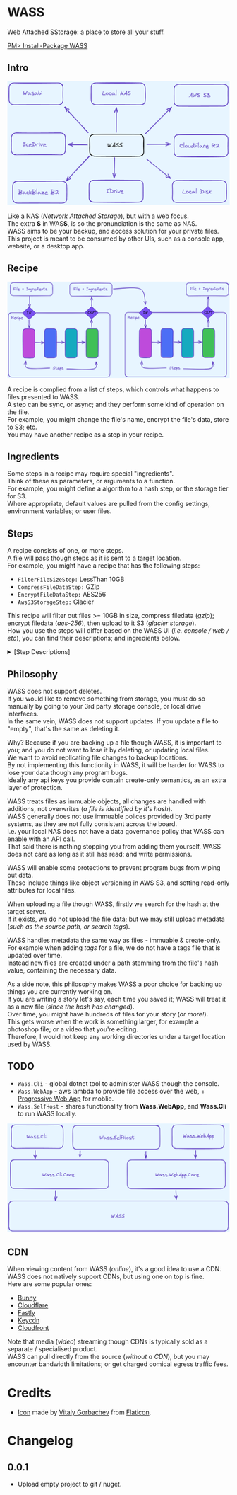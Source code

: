 # WASS
Web Attached SStorage: a place to store all your stuff.  

[PM> Install-Package WASS](https://www.nuget.org/packages/WASS/)  

## Intro

![Wass Overview](assets/images/wass-overview.png)

Like a NAS (*Network Attached Storage*), but with a web focus.  
The extra **S** in WAS**S**, is so the pronunciation is the same as NAS.  
WASS aims to be your backup, and access solution for your private files.  
This project is meant to be consumed by other UIs, such as a console app, website, or a desktop app.  

## Recipe

![Recipe Steps](assets/images/wass-recipe-steps.png)

A recipe is complied from a list of steps, which controls what happens to files presented to WASS.  
A step can be sync, or async; and they perform some kind of operation on the file.  
For example, you might change the file's name, encrypt the file's data, store to S3; etc.  
You may have another recipe as a step in your recipe.  

## Ingredients

Some steps in a recipe may require special "ingredients".  
Think of these as parameters, or arguments to a function.  
For example, you might define a algorithm to a hash step, or the storage tier for S3.  
Where appropriate, default values are pulled from the config settings, environment variables; or user files.  

## Steps

A recipe consists of one, or more steps.  
A file will pass though steps as it is sent to a target location.  
For example, you might have a recipe that has the following steps:  
* `FilterFileSizeStep:` LessThan 10GB
* `CompressFileDataStep:` GZip
* `EncryptFileDataStep:` AES256
* `AwsS3StorageStep:` Glacier

This recipe will filter out files >= 10GB in size, compress filedata (_gzip_); encrypt filedata (_aes-256_), then upload to it S3 (_glacier storage_).  
How you use the steps will differ based on the WASS UI (_i.e. console / web / etc_), you can find their descriptions; and ingredients below.  

<details>
<summary>[Step Descriptions]</summary>

### AwsS3StorageStep

Uploads a file to S3.  

Ingredients:  
* `bucket:` the bucket name to upload the file to.
* `storage:` the storage class to use for this file.

</details>

## Philosophy

WASS does not support deletes.  
If you would like to remove something from storage, you must do so manually by going to your 3rd party storage console, or local drive interfaces.  
In the same vein, WASS does not support updates. If you update a file to "empty", that's the same as deleting it.  

Why? Because if you are backing up a file though WASS, it is important to you; and you do not want to lose it by deleting, or updating local files.  
We want to avoid replicating file changes to backup locations.  
By not implementing this functionity in WASS, it will be harder for WASS to lose your data though any program bugs.  
Ideally any api keys you provide contain create-only semantics, as an extra layer of protection.  

WASS treats files as immuable objects, all changes are handled with additions, not overwrites (_a file is identified by it's hash_).  
WASS generally does not use immuable polices provided by 3rd party systems, as they are not fully consistent across the board.  
i.e. your local NAS does not have a data governance policy that WASS can enable with an API call.  
That said there is nothing stopping you from adding them yourself, WASS does not care as long as it still has read; and write permissions.  

WASS will enable some protections to prevent program bugs from wiping out data.  
These include things like object versioning in AWS S3, and setting read-only attributes for local files.  

When uploading a file though WASS, firstly we search for the hash at the target server.  
If it exists, we do not upload the file data; but we may still upload metadata (_such as the source path, or search tags_).  

WASS handles metadata the same way as files - immuable & create-only.  
For example when adding _tags_ for a file, we do not have a tags file that is updated over time.  
Instead new files are created under a path stemming from the file's hash value, containing the necessary data.  

As a side note, this philosophy makes WASS a poor choice for backing up things you are currently working on.  
If you are writing a story let's say, each time you saved it; WASS will treat it as a new file (_since the hash has changed_).  
Over time, you might have hundreds of files for your story (_or more!_).  
This gets worse when the work is something larger, for example a photoshop file; or a video that you're editing.  
Therefore, I would not keep any working directories under a target location used by WASS.  

## TODO

* `Wass.Cli` - global dotnet tool to administer WASS though the console.
* `Wass.WebApp` - aws lambda to provide file access over the web, + [Progressive Web App](https://web.dev/add-manifest/) for moblie.
* `Wass.SelfHost` - shares functionality from __Wass.WebApp__, and __Wass.Cli__ to run WASS locally.

![wass-product-diagram](assets/images/wass-product-diagram.png)

## CDN

When viewing content from WASS (_online_), it's a good idea to use a CDN.  
WASS does not natively support CDNs, but using one on top is fine.  
Here are some popular ones:  

* [Bunny](https://bunny.net/cdn/)
* [Cloudflare](https://www.cloudflare.com/cdn/)
* [Fastly](https://www.fastly.com/products/cdn)
* [Keycdn](https://www.keycdn.com/)
* [Cloudfront](https://aws.amazon.com/cloudfront/)

Note that media (_video_) streaming though CDNs is typically sold as a separate / specialised product.  
WASS can pull directly from the source (_without a CDN_), but you may encounter bandwidth limitations; or get charged comical egress traffic fees.  

# Credits

* [Icon](https://www.flaticon.com/free-icon/bird_2630452) made by [Vitaly Gorbachev](https://www.flaticon.com/authors/vitaly-gorbachev) from [Flaticon](https://www.flaticon.com/).

# Changelog

## 0.0.1

* Upload empty project to git / nuget.